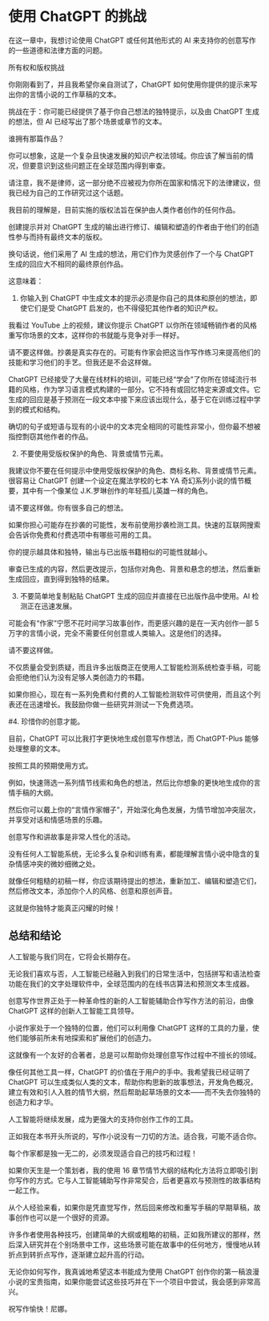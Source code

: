 # 使用 ChatGPT 的挑战

在这一章中，我想讨论使用 ChatGPT 或任何其他形式的 AI 来支持你的创意写作的一些道德和法律方面的问题。

所有权和版权挑战

你刚刚看到了，并且我希望你亲自测试了，ChatGPT 如何使用你提供的提示来写出你的言情小说的工作草稿的文本。

挑战在于：你可能已经提供了基于你自己想法的独特提示，以及由 ChatGPT 生成的想法，但 AI 已经写出了那个场景或章节的文本。

谁拥有那篇作品？

你可以想象，这是一个复杂且快速发展的知识产权法领域。你应该了解当前的情况，但要意识到这些问题正在全球范围内得到审查。

请注意，我不是律师，这一部分绝不应被视为你所在国家和情况下的法律建议，但我已经为自己的工作研究过这个话题。

我目前的理解是，目前实施的版权法旨在保护由人类作者创作的任何作品。

创建提示并对 ChatGPT 生成的输出进行修订、编辑和塑造的作者由于他们的创造性参与而持有最终文本的版权。

换句话说，他们采用了 AI 生成的想法，用它们作为灵感创作了一个与 ChatGPT 生成的回应大不相同的最终原创作品。

这意味着：

1. 你输入到 ChatGPT 中生成文本的提示必须是你自己的具体和原创的想法，即使它们是受 ChatGPT 启发的，也不得侵犯其他作者的知识产权。

我看过 YouTube 上的视频，建议你提示 ChatGPT 以你所在领域畅销作者的风格重写你场景的文本，这样你的书就能与竞争对手一样好。

请不要这样做。抄袭是真实存在的。可能有作家会把这当作写作练习来提高他们的技能和学习他们的手艺。但我还是不会这样做。

ChatGPT 已经接受了大量在线材料的培训，可能已经“学会”了你所在领域流行书籍的风格，作为学习语言模式构建的一部分。它不持有或回忆特定来源或文件。它生成的回应是基于预测在一段文本中接下来应该出现什么，基于它在训练过程中学到的模式和结构。

确切的句子或短语与现有的小说中的文本完全相同的可能性非常小，但你最不想被指控剽窃其他作者的作品。

2. 不要使用受版权保护的角色、背景或情节元素。

我建议你不要在任何提示中使用受版权保护的角色、商标名称、背景或情节元素。很容易让 ChatGPT 创建一个设定在魔法学校的七本 YA 奇幻系列小说的情节概要，其中有一个像某位 J.K.罗琳创作的年轻孤儿英雄一样的角色。

请不要这样做。你有很多自己的想法。

如果你担心可能存在抄袭的可能性，发布前使用抄袭检测工具。快速的互联网搜索会告诉你免费和付费选项中有哪些可用的工具。

你的提示越具体和独特，输出与已出版书籍相似的可能性就越小。

审查已生成的内容，然后更改提示，包括你对角色、背景和悬念的想法，然后重新生成回应，直到得到独特的结果。

3. 不要简单地复制粘贴 ChatGPT 生成的回应并直接在已出版作品中使用。AI 检测正在迅速发展。

可能会有“作家”宁愿不花时间学习故事创作，而更感兴趣的是在一天内创作一部 5 万字的言情小说，完全不需要任何创意或人类输入。这是他们的选择。

请不要这样做。

不仅质量会受到质疑，而且许多出版商正在使用人工智能检测系统检查手稿，可能会拒绝他们认为没有足够人类创造力的书籍。

如果你担心，现在有一系列免费和付费的人工智能检测软件可供使用，而且这个列表还在迅速增长。我鼓励你做一些研究并测试一下免费选项。

#4\. 珍惜你的创意才能。

目前，ChatGPT 可以比我打字更快地生成创意写作想法，而 ChatGPT-Plus 能够处理整章的文本。

按照工具的预期使用方式。

例如，快速筛选一系列情节线索和角色的想法，然后比你想象的更快地生成你的言情手稿的大纲。

然后你可以戴上你的“言情作家帽子”，开始深化角色发展，为情节增加冲突层次，并享受对话和情感场景的乐趣。

创意写作和讲故事是非常人性化的活动。

没有任何人工智能系统，无论多么复杂和训练有素，都能理解言情小说中隐含的复杂情感冲突的微妙细微之处。

就像任何粗糙的初稿一样，你应该期待提出的想法，重新加工、编辑和塑造它们，然后修改文本，添加你个人的风格、创意和原创声音。

这就是你独特才能真正闪耀的时候！

## 总结和结论

人工智能与我们同在，它将会长期存在。

无论我们喜欢与否，人工智能已经融入到我们的日常生活中，包括拼写和语法检查功能在我们的文字处理软件中，全球范围内的在线书店算法和预测文本生成器。

创意写作世界正处于一种革命性的新的人工智能辅助合作写作方法的前沿，由像 ChatGPT 这样的创新人工智能工具领导。

小说作家处于一个独特的位置，他们可以利用像 ChatGPT 这样的工具的力量，使他们能够前所未有地探索和扩展他们的创造力。

这就像有一个友好的合著者，总是可以帮助你处理创意写作过程中不擅长的领域。

像任何其他工具一样，ChatGPT 的价值在于用户的手中。我希望我已经证明了 ChatGPT 可以生成类似人类的文本，帮助你构思新的故事想法，开发角色概况，建立有效和引人入胜的情节大纲，然后帮助起草场景的文本——而不失去你独特的创造力和才华。

人工智能将继续发展，成为更强大的支持你创作工作的工具。

正如我在本书开头所说的，写作小说没有一刀切的方法。适合我，可能不适合你。

每个作家都是独一无二的，必须发现适合自己的技巧和过程！

如果你天生是一个策划者，我的使用 16 章节情节大纲的结构化方法将立即吸引到你写作的方式。它与人工智能辅助写作非常契合，后者更喜欢与预测性的故事结构一起工作。

从个人经验来看，如果你是凭直觉写作，然后回来修改和重写手稿的早期草稿，故事创作也可以是一个很好的资源。

许多作者使用各种技巧，创建简单的大纲或粗略的初稿，正如我所建议的那样，然后深入研究并在个别场景中工作，这些场景可能在故事中的任何地方，慢慢地从转折点到转折点写作，逐渐建立起升高的行动。

无论你如何写作，我真诚地希望这本书能成为使用 ChatGPT 创作你的第一稿浪漫小说的宝贵指南，如果你能尝试这些技巧并在下一个项目中尝试，我会感到非常高兴。

祝写作愉快！尼娜。
